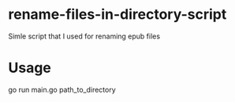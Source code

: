 # rename-files-in-directory-script

Simle script that I used for renaming epub files

# Usage

go run main.go path_to_directory
